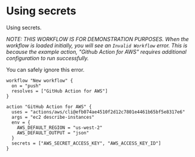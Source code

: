 # Using secrets

Using secrets.

_NOTE: THIS WORKFLOW IS FOR DEMONSTRATION PURPOSES. When the workflow is loaded initially, you will see an `Invalid Workflow` error. This is because the example action, "Github Action for AWS" requires additional configuration to run successfully._

You can safely ignore this error.

```
workflow "New workflow" {
  on = "push"
  resolves = ["GitHub Action for AWS"]
}

action "GitHub Action for AWS" {
  uses = "actions/aws/cli@efb074ae4510f2d12c7801e4461b65bf5e8317e6"
  args = "ec2 describe-instances"
  env = {
    AWS_DEFAULT_REGION = "us-west-2"
    AWS_DEFAULT_OUTPUT = "json"
  }
  secrets = ["AWS_SECRET_ACCESS_KEY", "AWS_ACCESS_KEY_ID"]
}
```

